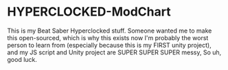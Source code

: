 # HYPERCLOCKED-ModChart
This is my Beat Saber Hyperclocked stuff.
Someone wanted me to make this open-sourced, which is why this exists now
I'm probably the worst person to learn from (especially because this is my FIRST unity project), and my JS script and Unity project are SUPER SUPER SUPER messy, So uh, good luck.
